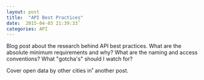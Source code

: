 ```yaml
---
layout: post
title:  "API Best Practices"
date:  2015-04-03 21:39:33˚
categories: API
---
```

Blog post about the research behind API best practices. What are the
absolute minimum requirements and why? What are the naming and access conventions?
What "gotcha's" should I watch for?

Cover open data by other cities in˚ another post.